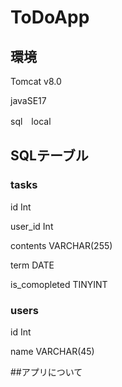 # ToDoApp

## 環境

Tomcat v8.0

javaSE17

sql　local

## SQLテーブル

### tasks

  id Int
  
  user_id Int
  
  contents VARCHAR(255)
  
  term DATE
  
  is_comopleted TINYINT
  
### users

  id Int
  
  name VARCHAR(45)
 
 ##アプリについて
 
